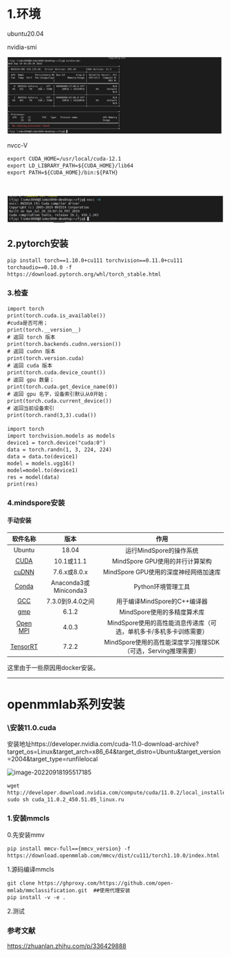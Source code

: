 # 1.环境

ubuntu20.04

nvidia-smi

![image-20220915164909542](linke3090安装pytorch、mindpsore.assets\image-20220915164909542.png)

nvcc-V

```text
export CUDA_HOME=/usr/local/cuda-12.1
export LD_LIBRARY_PATH=${CUDA_HOME}/lib64
export PATH=${CUDA_HOME}/bin:${PATH}



```

![image-20220915164921782](linke3090安装pytorch、mindpsore.assets\image-20220915164921782.png)

## 2.pytorch安装

```
pip install torch==1.10.0+cu111 torchvision==0.11.0+cu111 torchaudio==0.10.0 -f https://download.pytorch.org/whl/torch_stable.html
```

### 3.检查

```
import torch
print(torch.cuda.is_available())
#cuda是否可用；
print(torch.__version__)
# 返回 torch 版本
print(torch.backends.cudnn.version())
# 返回 cudnn 版本
print(torch.version.cuda)
# 返回 cuda 版本
print(torch.cuda.device_count())
# 返回 gpu 数量；
print(torch.cuda.get_device_name(0))
# 返回 gpu 名字，设备索引默认从0开始；
print(torch.cuda.current_device())
# 返回当前设备索引
print(torch.rand(3,3).cuda())

import torch
import torchvision.models as models
device1 = torch.device("cuda:0")
data = torch.randn(1, 3, 224, 224)
data = data.to(device1)
model = models.vgg16()
model=model.to(device1)
res = model(data)
print(res)
```

### 4.mindspore安装

#### 手动安装

|                           软件名称                           |         版本          |                             作用                             |
| :----------------------------------------------------------: | :-------------------: | :----------------------------------------------------------: |
|                            Ubuntu                            |         18.04         |                   运行MindSpore的操作系统                    |
|      [CUDA](https://www.mindspore.cn/install#安装cuda)       |      10.1或11.1       |               MindSpore GPU使用的并行计算架构                |
|     [cuDNN](https://www.mindspore.cn/install#安装cudnn)      |     7.6.x或8.0.x      |            MindSpore GPU使用的深度神经网络加速库             |
|     [Conda](https://www.mindspore.cn/install#安装conda)      | Anaconda3或Miniconda3 |                      Python环境管理工具                      |
|     [GCC](https://www.mindspore.cn/install#安装gcc和gmp)     |   7.3.0到9.4.0之间    |                 用于编译MindSpore的C++编译器                 |
|     [gmp](https://www.mindspore.cn/install#安装gcc和gmp)     |         6.1.2         |                 MindSpore使用的多精度算术库                  |
| [Open MPI](https://www.mindspore.cn/install#安装open-mpi-可选) |         4.0.3         | MindSpore使用的高性能消息传递库（可选，单机多卡/多机多卡训练需要） |
| [TensorRT](https://www.mindspore.cn/install#安装tensorrt-可选) |         7.2.2         | MindSpore使用的高性能深度学习推理SDK（可选，Serving推理需要） |

这里由于一些原因用docker安装。

---

# openmmlab系列安装

### \安装11.0.cuda

安装地址https://developer.nvidia.com/cuda-11.0-download-archive?target_os=Linux&target_arch=x86_64&target_distro=Ubuntu&target_version=2004&target_type=runfilelocal

![image-20220918195517185](D:\alphawork\工具使用\linke3090安装pytorch、mindpsore.assets\image-20220918195517185.png)

```
wget http://developer.download.nvidia.com/compute/cuda/11.0.2/local_installers/cuda_11.0.2_450.51.05_linux.run
sudo sh cuda_11.0.2_450.51.05_linux.ru
```



### 1.安装mmcls

0.先安装mmv

```
pip install mmcv-full=={mmcv_version} -f https://download.openmmlab.com/mmcv/dist/cu111/torch1.10.0/index.html
```

1.源码编译mmcls

```
git clone https://ghproxy.com/https://github.com/open-mmlab/mmclassification.git  ##使用代理安装
pip install -v -e .
```

2.测试





### 参考文献

https://zhuanlan.zhihu.com/p/336429888